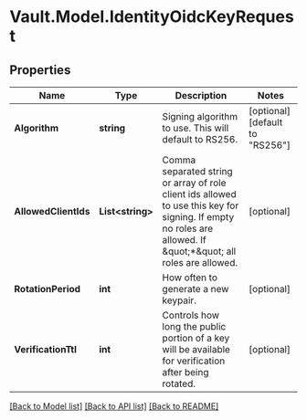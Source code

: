 # Vault.Model.IdentityOidcKeyRequest

## Properties

Name | Type | Description | Notes
------------ | ------------- | ------------- | -------------
**Algorithm** | **string** | Signing algorithm to use. This will default to RS256. | [optional] [default to "RS256"]
**AllowedClientIds** | **List&lt;string&gt;** | Comma separated string or array of role client ids allowed to use this key for signing. If empty no roles are allowed. If \&quot;*\&quot; all roles are allowed. | [optional] 
**RotationPeriod** | **int** | How often to generate a new keypair. | [optional] 
**VerificationTtl** | **int** | Controls how long the public portion of a key will be available for verification after being rotated. | [optional] 

[[Back to Model list]](../README.md#documentation-for-models) [[Back to API list]](../README.md#documentation-for-api-endpoints) [[Back to README]](../README.md)

